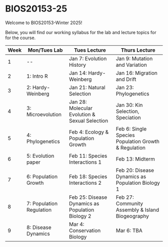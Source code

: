 # BIOS20153-25

Welcome to BIOS20153-Winter 2025!

Below, you will find our working syllabus for the lab and lecture topics for for the course. 

| Week | Mon/Tues Lab                                 | Tues Lecture                 | Thurs Lecture                  | 
| ---- | -----------                                  | -----------                  | -----------                    |
| 1    | --                                           | Jan 7: Evolution History     | Jan 9: Mutation and Variation  | 
| 2    | 1: Intro R                                   | Jan 14: Hardy-Weinberg       | Jan 16: Migration and Drift 
| 3    | 2: Hardy-Weinberg                            | Jan 21: Natural Selection    | Jan 23: Phylogenetics  |
| 4    | 3: Microevolution                            | Jan 28: Molecular Evolution & Sexual Selection | Jan 30: Kin Selection, Speciation | 
| 5    | 4: Phylogenetics                             | Feb 4: Ecology & Population Growth | Feb 6: Single Species Population Growth & Regulation |
| 6    | 5: Evolution paper                           | Feb 11: Species Interactions 1 | Feb 13: Midterm        |
| 7    | 6: Population Growth                         | Feb 18: Species Interactions 2 | Feb 20: Disease Dynamics as Population Biology 1
| 8    | 7: Population Regulation                     | Feb 25: Disease Dynamics as Population Biology 2 | Feb 27: Community Assembly & Island Biogeography |
| 9    | 8: Disease Dynamics                          |  Mar 4: Conservation Biology  | Mar 6: TBA

